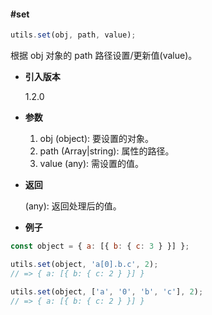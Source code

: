 #### #set

```javascript
utils.set(obj, path, value);
```

根据 obj 对象的 path 路径设置/更新值(value)。

- **引入版本**

    1.2.0

- **参数**

    1. obj (object): 要设置的对象。
    2. path (Array|string): 属性的路径。
    3. value (any): 需设置的值。

- **返回**

    (any): 返回处理后的值。

- **例子**

```javascript
const object = { a: [{ b: { c: 3 } }] };

utils.set(object, 'a[0].b.c', 2);
// => { a: [{ b: { c: 2 } }] }

utils.set(object, ['a', '0', 'b', 'c'], 2);
// => { a: [{ b: { c: 2 } }] }
```
